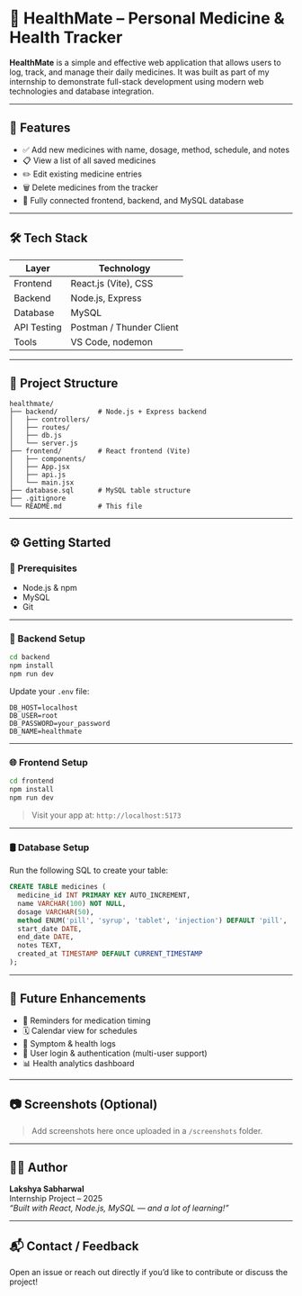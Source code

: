 
# 💊 HealthMate – Personal Medicine & Health Tracker

**HealthMate** is a simple and effective web application that allows users to log, track, and manage their daily medicines. It was built as part of my internship to demonstrate full-stack development using modern web technologies and database integration.

---

## 🚀 Features

- ✅ Add new medicines with name, dosage, method, schedule, and notes
- 📋 View a list of all saved medicines
- ✏️ Edit existing medicine entries
- 🗑️ Delete medicines from the tracker
- 🔗 Fully connected frontend, backend, and MySQL database

---

## 🛠️ Tech Stack

| Layer       | Technology              |
|-------------|--------------------------|
| Frontend    | React.js (Vite), CSS     |
| Backend     | Node.js, Express         |
| Database    | MySQL                    |
| API Testing | Postman / Thunder Client |
| Tools       | VS Code, nodemon         |

---

## 📁 Project Structure

```
healthmate/
├── backend/          # Node.js + Express backend
│   ├── controllers/
│   ├── routes/
│   ├── db.js
│   └── server.js
├── frontend/         # React frontend (Vite)
│   ├── components/
│   ├── App.jsx
│   ├── api.js
│   └── main.jsx
├── database.sql      # MySQL table structure
├── .gitignore
└── README.md         # This file
```

---

## ⚙️ Getting Started

### 📌 Prerequisites

- Node.js & npm
- MySQL
- Git

---

### 🔧 Backend Setup

```bash
cd backend
npm install
npm run dev
```

Update your `.env` file:

```env
DB_HOST=localhost
DB_USER=root
DB_PASSWORD=your_password
DB_NAME=healthmate
```

---

### 🌐 Frontend Setup

```bash
cd frontend
npm install
npm run dev
```

> Visit your app at: `http://localhost:5173`

---

### 🛢️ Database Setup

Run the following SQL to create your table:

```sql
CREATE TABLE medicines (
  medicine_id INT PRIMARY KEY AUTO_INCREMENT,
  name VARCHAR(100) NOT NULL,
  dosage VARCHAR(50),
  method ENUM('pill', 'syrup', 'tablet', 'injection') DEFAULT 'pill',
  start_date DATE,
  end_date DATE,
  notes TEXT,
  created_at TIMESTAMP DEFAULT CURRENT_TIMESTAMP
);
```

---

## 🔮 Future Enhancements

- 🔔 Reminders for medication timing
- 🗓️ Calendar view for schedules
- 🧠 Symptom & health logs
- 👤 User login & authentication (multi-user support)
- 📊 Health analytics dashboard

---

## 📷 Screenshots (Optional)

> Add screenshots here once uploaded in a `/screenshots` folder.

---

## 🧑‍💻 Author

**Lakshya Sabharwal**  
Internship Project – 2025  
_“Built with React, Node.js, MySQL — and a lot of learning!”_

---

## 📬 Contact / Feedback

Open an issue or reach out directly if you’d like to contribute or discuss the project!

